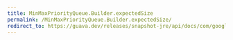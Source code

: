```yaml
---
title: MinMaxPriorityQueue.Builder.expectedSize
permalink: /MinMaxPriorityQueue.Builder.expectedSize/
redirect_to: https://guava.dev/releases/snapshot-jre/api/docs/com/google/common/collect/MinMaxPriorityQueue.Builder.html#expectedSize-int-
---
```

